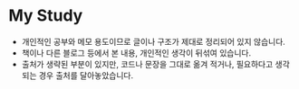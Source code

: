 # My Study

- 개인적인 공부와 메모 용도이므로 글이나 구조가 제대로 정리되어 있지 않습니다. 
- 책이나 다른 블로그 등에서 본 내용, 개인적인 생각이 뒤섞여 있습니다.
- 출처가 생략된 부분이 있지만, 코드나 문장을 그대로 옮겨 적거나, 필요하다고 생각되는 경우 출처를 달아놓았습니다. 

